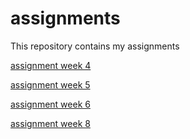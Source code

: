 # assignments
This repository contains my assignments

[assignment week 4](https://github.com/jhphiddink/assignments/blob/master/Assignment_week_4.ipynb)

[assignment week 5](https://github.com/jhphiddink/assignments/blob/master/Assignment_week_5.ipynb)

[assignment week 6](https://github.com/jhphiddink/assignments/blob/master/assignment4.ipynb)

[assignment week 8](https://github.com/jhphiddink/assignments/blob/master/assignment5.ipynb)
